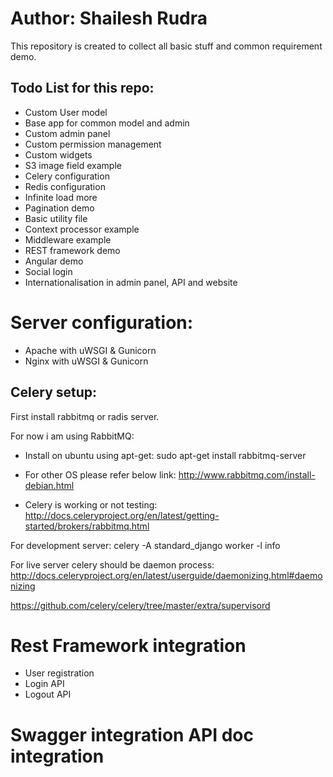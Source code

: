 # Author: Shailesh Rudra

This repository is created to collect all basic stuff and common requirement demo.

## Todo List for this repo:
* Custom User model
* Base app for common model and admin
* Custom admin panel
* Custom permission management
* Custom widgets
* S3 image field example
* Celery configuration
* Redis configuration
* Infinite load more
* Pagination demo
* Basic utility file
* Context processor example 
* Middleware example 
* REST framework demo 
* Angular demo 
* Social login 
* Internationalisation in admin panel, API and website

# Server configuration:
* Apache with uWSGI & Gunicorn
* Nginx with uWSGI & Gunicorn


## Celery setup: 

First install rabbitmq or radis server. 

For now i am using RabbitMQ:

* Install on ubuntu using apt-get:
sudo apt-get install rabbitmq-server

* For other OS please refer below link:
http://www.rabbitmq.com/install-debian.html

* Celery is working or not testing:
http://docs.celeryproject.org/en/latest/getting-started/brokers/rabbitmq.html

For development server:
celery -A standard_django worker -l info

For live server celery should be daemon process:
http://docs.celeryproject.org/en/latest/userguide/daemonizing.html#daemonizing

https://github.com/celery/celery/tree/master/extra/supervisord


# Rest Framework integration

* User registration
* Login API
* Logout API

# Swagger integration API doc integration 
